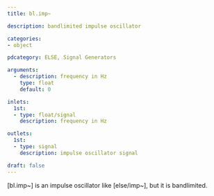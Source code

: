 ```yaml
---
title: bl.imp~

description: bandlimited impulse oscillator

categories:
- object

pdcategory: ELSE, Signal Generators

arguments:
  - description: frequency in Hz
    type: float
    default: 0

inlets:
  1st:
  - type: float/signal
    description: frequency in Hz

outlets:
  1st:
  - type: signal 
    description: impulse oscillator signal

draft: false
---
```


[bl.imp~] is an impulse oscillator like [else/imp~], but it is bandlimited.
